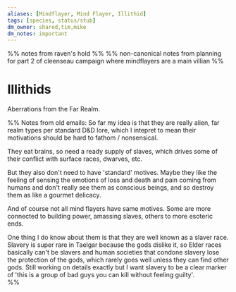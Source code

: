 ```yaml
---
aliases: [Mindflayer, Mind Flayer, Illithid]
tags: [species, status/stub]
dm_owner: shared,tim,mike
dm_notes: important
---
```



%% notes from raven's hold %%
%% non-canonical notes from planning for part 2 of cleenseau campaign where mindflayers are a main villian %%
# Illithids

Aberrations from the Far Realm. 

%%
Notes from old emails:
So far my idea is that they are really alien, far realm types per standard D&D lore, which I intepret to mean their motivations should be hard to fathom / nonsensical.   
  
They eat brains, so need a ready supply of slaves, which drives some of their conflict with surface races, dwarves, etc.   
  
But they also don't need to have 'standard' motives. Maybe they like the feeling of sensing the emotions of loss and death and pain coming from humans and don't really see them as conscious beings, and so destroy them as like a gourmet delicacy.  
  
And of course not all mind flayers have same motives. Some are more connected to building power, amassing slaves, others to more esoteric ends.

One thing I do know about them is that they are well known as a slaver race. Slavery is super rare in Taelgar because the gods dislike it, so Elder races basically can't be slavers and human societies that condone slavery lose the protection of the gods, which rarely goes well unless they can find other gods. Still working on details exactly but I want slavery to be a clear marker of 'this is a group of bad guys you can kill without feeling guilty'.  
%%